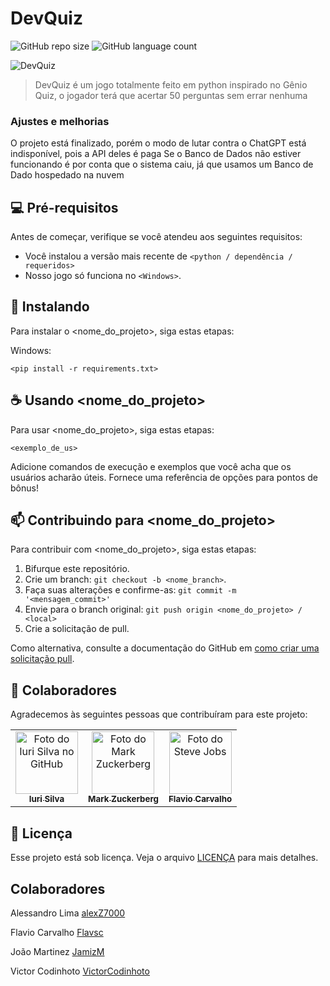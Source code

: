 # DevQuiz

![GitHub repo size](https://img.shields.io/github/repo-size/iuricode/README-template?style=for-the-badge)
![GitHub language count](https://img.shields.io/github/languages/count/iuricode/README-template?style=for-the-badge)

<img src="https://github.com/alexZ7000/DevQuiz/assets/78627928/e06b3a5e-eb13-4b33-9eb9-ca0694bebb5e" alt="DevQuiz">

> DevQuiz é um jogo totalmente feito em python inspirado no Gênio Quiz, o jogador terá que acertar 50 perguntas sem errar nenhuma

### Ajustes e melhorias

O projeto está finalizado, porém o modo de lutar contra o ChatGPT está indisponível, pois a API deles é paga
Se o Banco de Dados não estiver funcionando é por conta que o sistema caiu, já que usamos um Banco de Dado hospedado na nuvem

## 💻 Pré-requisitos

Antes de começar, verifique se você atendeu aos seguintes requisitos:

* Você instalou a versão mais recente de `<python / dependência / requeridos>`
* Nosso jogo só funciona no `<Windows>`.

## 🚀 Instalando <DevQuiz>

Para instalar o <nome_do_projeto>, siga estas etapas:

Windows:
```
<pip install -r requirements.txt>
```

## ☕ Usando <nome_do_projeto>

Para usar <nome_do_projeto>, siga estas etapas:

```
<exemplo_de_us>
```

Adicione comandos de execução e exemplos que você acha que os usuários acharão úteis. Fornece uma referência de opções para pontos de bônus!

## 📫 Contribuindo para <nome_do_projeto>

Para contribuir com <nome_do_projeto>, siga estas etapas:

1. Bifurque este repositório.
2. Crie um branch: `git checkout -b <nome_branch>`.
3. Faça suas alterações e confirme-as: `git commit -m '<mensagem_commit>'`
4. Envie para o branch original: `git push origin <nome_do_projeto> / <local>`
5. Crie a solicitação de pull.

Como alternativa, consulte a documentação do GitHub em [como criar uma solicitação pull](https://help.github.com/en/github/collaborating-with-issues-and-pull-requests/creating-a-pull-request).

## 🤝 Colaboradores

Agradecemos às seguintes pessoas que contribuíram para este projeto:

<table>
  <tr>
    <td align="center">
      <a href="#">
        <img src="https://avatars3.githubusercontent.com/u/31936044" width="100px;" alt="Foto do Iuri Silva no GitHub"/><br>
        <sub>
          <b>Iuri Silva</b>
        </sub>
      </a>
    </td>
    <td align="center">
      <a href="#">
        <img src="" width="100px;" alt="Foto do Mark Zuckerberg"/><br>
        <sub>
          <b>Mark Zuckerberg</b>
        </sub>
      </a>
    </td>
    <td align="center">
      <a href="#">
        <img src="[https://miro.medium.com/max/360/0*1SkS3mSorArvY9kS.jpg](https://github.com/alexZ7000/DevQuiz/assets/78627928/1cc3aaf7-c072-46f2-a8f7-13890d0beb48)" width="100px;" alt="Foto do Steve Jobs"/><br>
        <sub>
          <b>Flavio Carvalho</b>
        </sub>
      </a>
    </td>
  </tr>
</table>

## 📝 Licença

Esse projeto está sob licença. Veja o arquivo [LICENÇA](LICENSE.md) para mais detalhes.

## Colaboradores
<p>Alessandro Lima <a href="https://github.com/alexZ7000">alexZ7000</a></p>
<p>Flavio Carvalho <a href="https://github.com/Flavsc">Flavsc</a></p>
<p>João Martinez <a href="https://github.com/JamizM">JamizM</a></p>
<p>Victor Codinhoto <a href="https://github.com/VictorCodinhoto">VictorCodinhoto</a></p>

